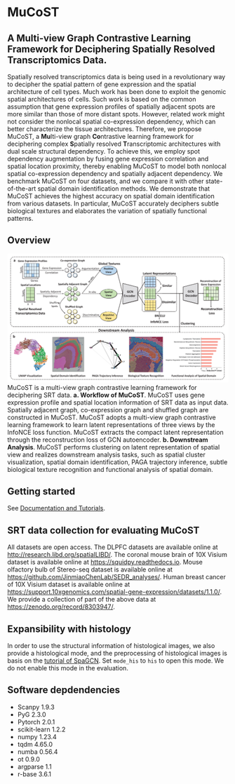 # MuCoST
## A Multi-view Graph Contrastive Learning Framework for Deciphering Spatially Resolved Transcriptomics Data.

Spatially resolved transcriptomics data is being used in a revolutionary way to decipher the spatial pattern of gene expression and the spatial architecture of cell types. Much work has been done to exploit the genomic spatial architectures of cells. Such work is based on the common assumption that gene expression profiles of spatially adjacent spots are more similar than those of more distant spots. However, related work might not consider the nonlocal spatial co-expression dependency, which can better characterize the tissue architectures. Therefore, we propose MuCoST, a **Mu**lti-view graph **Co**ntrastive learning framework for deciphering complex **S**patially resolved **T**ranscriptomic architectures with dual scale structural dependency. To achieve this, we employ spot dependency augmentation by fusing gene expression correlation and spatial location proximity, thereby enabling MuCoST to model both nonlocal spatial co-expression dependency and spatially adjacent dependency. We benchmark MuCoST on four datasets, and we compare it with other state-of-the-art spatial domain identification methods. We demonstrate that MuCoST achieves the highest accuracy on spatial domain identification from various datasets. In particular, MuCoST accurately deciphers subtle biological textures and elaborates the variation of spatially functional patterns.

## Overview
![](https://github.com/tju-zl/MuCoST/blob/master/framework.png)
MuCoST is a multi-view graph contrastive learning framework for deciphering SRT data. **a. Workflow of MuCoST**. MuCoST uses gene expression profile and spatial location information of SRT data as input data. Spatially adjacent graph, co-expression graph and shuffled graph are constructed in MuCoST. MuCoST adopts a multi-view graph contrastive learning framework to learn latent representations of three views by the InfoNCE loss function. MuCoST extracts the compact latent representation through the reconstruction loss of GCN autoencoder. **b. Downstream Analysis**. MuCoST performs clustering on latent representation of spatial view and realizes downstream analysis tasks, such as spatial cluster visualization, spatial domain identification, PAGA trajectory inference, subtle biological texture recognition and functional analysis of spatial domain.

## Getting started
See [Documentation and Tutorials](https://github.com/tju-zl/MuCoST/blob/master/MuCoST_DLPFC%20Tutorial.ipynb).

## SRT data collection for evaluating MuCoST
All datasets are open access. The DLPFC datasets are available online at http://research.libd.org/spatialLIBD/. The coronal mouse brain of 10X Visium dataset is available online at https://squidpy.readthedocs.io. Mouse olfactory bulb of Stereo-seq dataset is available online at https://github.com/JinmiaoChenLab/SEDR_analyses/. Human breast cancer of 10X Visium dataset is available online at https://support.10xgenomics.com/spatial-gene-expression/datasets/1.1.0/. We provide a collection of part of the above data at https://zenodo.org/record/8303947/.

## Expansibility with histology
In order to use the structural information of histological images, we also provide a histological mode, and the preprocessing of histological images is basis on the [tutorial of SpaGCN](https://github.com/jianhuupenn/SpaGCN/blob/master/tutorial/tutorial.ipynb). Set `mode_his` to `his` to open this mode. We do not enable this mode in the evaluation.

## Software depdendencies
- Scanpy 1.9.3
- PyG 2.3.0
- Pytorch 2.0.1
- scikit-learn 1.2.2
- numpy 1.23.4
- tqdm 4.65.0
- numba 0.56.4
- ot 0.9.0
- argparse 1.1
- r-base 3.6.1
